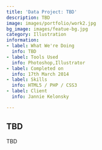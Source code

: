 ```yaml
---
title: 'Data Project: TBD'
description: TBD
image: images/portfolio/work2.jpg
bg_image: images/featue-bg.jpg
category: Illustration
information:
- label: What We're Doing
  info: TBD
- label: Tools Used
  info: Photoshop,Illustrator
- label: Completed on
  info: 17th March 2014
- label: Skills
  info: HTML5 / PHP / CSS3
- label: Client
  info: Jannie Kelonsky

---
```

## TBD

TBD